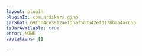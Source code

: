 ```yaml
---
layout: plugin
pluginId: com.ardikars.gjnp
jarSha1: 69f3b4ce3912aefdba75a3542ef3178baa4acc5b
isJarAvailable: true
error: NONE
violations: []

---
```

